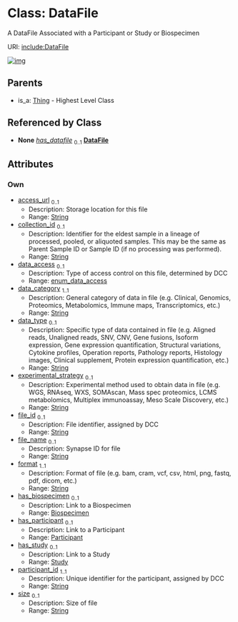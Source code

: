 
# Class: DataFile


A DataFile Associated with a Participant or Study or Biospecimen

URI: [include:DataFile](https://w3id.org/include/DataFile)


[![img](https://yuml.me/diagram/nofunky;dir:TB/class/[Thing],[Study],[Participant],[Study]<has_study%200..1-++[DataFile&#124;access_url:string%20%3F;collection_id:string%20%3F;data_access:enum_data_access%20%3F;data_category:string;data_type:string%20%3F;experimental_strategy:string%20%3F;file_id:string%20%3F;file_name:string%20%3F;format:string;participant_id:string;size:string%20%3F],[Participant]<has_participant%200..1-++[DataFile],[Biospecimen]<has_biospecimen%200..1-++[DataFile],[Biospecimen]++-%20has_datafile%200..1>[DataFile],[Participant]++-%20has_datafile%200..1>[DataFile],[Thing]^-[DataFile],[Biospecimen])](https://yuml.me/diagram/nofunky;dir:TB/class/[Thing],[Study],[Participant],[Study]<has_study%200..1-++[DataFile&#124;access_url:string%20%3F;collection_id:string%20%3F;data_access:enum_data_access%20%3F;data_category:string;data_type:string%20%3F;experimental_strategy:string%20%3F;file_id:string%20%3F;file_name:string%20%3F;format:string;participant_id:string;size:string%20%3F],[Participant]<has_participant%200..1-++[DataFile],[Biospecimen]<has_biospecimen%200..1-++[DataFile],[Biospecimen]++-%20has_datafile%200..1>[DataFile],[Participant]++-%20has_datafile%200..1>[DataFile],[Thing]^-[DataFile],[Biospecimen])

## Parents

 *  is_a: [Thing](Thing.md) - Highest Level Class

## Referenced by Class

 *  **None** *[has_datafile](has_datafile.md)*  <sub>0..1</sub>  **[DataFile](DataFile.md)**

## Attributes


### Own

 * [access_url](access_url.md)  <sub>0..1</sub>
     * Description: Storage location for this file
     * Range: [String](types/String.md)
 * [collection_id](collection_id.md)  <sub>0..1</sub>
     * Description: Identifier for the eldest sample in a lineage of processed, pooled, or aliquoted samples. This may be the same as Parent Sample ID or Sample ID (if no processing was performed).
     * Range: [String](types/String.md)
 * [data_access](data_access.md)  <sub>0..1</sub>
     * Description: Type of access control on this file, determined by DCC
     * Range: [enum_data_access](enum_data_access.md)
 * [data_category](data_category.md)  <sub>1..1</sub>
     * Description: General category of data in file (e.g. Clinical, Genomics, Proteomics, Metabolomics, Immune maps, Transcriptomics, etc.)
     * Range: [String](types/String.md)
 * [data_type](data_type.md)  <sub>0..1</sub>
     * Description: Specific type of data contained in file (e.g. Aligned reads, Unaligned reads, SNV, CNV, Gene fusions, Isoform expression, Gene expression quantification, Structural variations, Cytokine profiles, Operation reports, Pathology reports, Histology images, Clinical supplement, Protein expression quantification, etc.)
     * Range: [String](types/String.md)
 * [experimental_strategy](experimental_strategy.md)  <sub>0..1</sub>
     * Description: Experimental method used to obtain data in file (e.g. WGS, RNAseq, WXS, SOMAscan, Mass spec proteomics, LCMS metabolomics, Multiplex immunoassay, Meso Scale Discovery, etc.)
     * Range: [String](types/String.md)
 * [file_id](file_id.md)  <sub>0..1</sub>
     * Description: File identifier, assigned by DCC
     * Range: [String](types/String.md)
 * [file_name](file_name.md)  <sub>0..1</sub>
     * Description: Synapse ID for file
     * Range: [String](types/String.md)
 * [format](format.md)  <sub>1..1</sub>
     * Description: Format of file (e.g. bam, cram, vcf, csv, html, png, fastq, pdf, dicom, etc.)
     * Range: [String](types/String.md)
 * [has_biospecimen](has_biospecimen.md)  <sub>0..1</sub>
     * Description: Link to a Biospecimen
     * Range: [Biospecimen](Biospecimen.md)
 * [has_participant](has_participant.md)  <sub>0..1</sub>
     * Description: Link to a Participant
     * Range: [Participant](Participant.md)
 * [has_study](has_study.md)  <sub>0..1</sub>
     * Description: Link to a Study
     * Range: [Study](Study.md)
 * [participant_id](participant_id.md)  <sub>1..1</sub>
     * Description: Unique identifier for the participant, assigned by DCC
     * Range: [String](types/String.md)
 * [size](size.md)  <sub>0..1</sub>
     * Description: Size of file
     * Range: [String](types/String.md)
